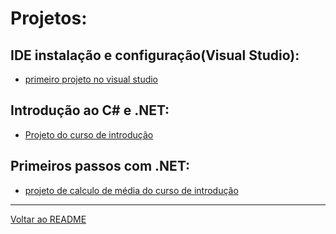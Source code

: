 # Projetos: 
## IDE instalação e configuração(Visual Studio):
- [primeiro projeto no visual studio](https://github.com/alyson6918/Primeiro-projeto-visual-studio-helloword)
## Introdução ao C# e .NET:
- [Projeto do curso de introdução](https://github.com/alyson6918/DIO-Projeto-Curso-Introducao-CSharp-.NET)
## Primeiros passos com .NET:
- [projeto de calculo de média do curso de introdução](https://github.com/alyson6918/DIOprimeirospassosDotNet2)
---
[Voltar ao README](https://github.com/alyson6918/DIO-desafio-github-primeiro-repositorio/blob/main/README.md)

